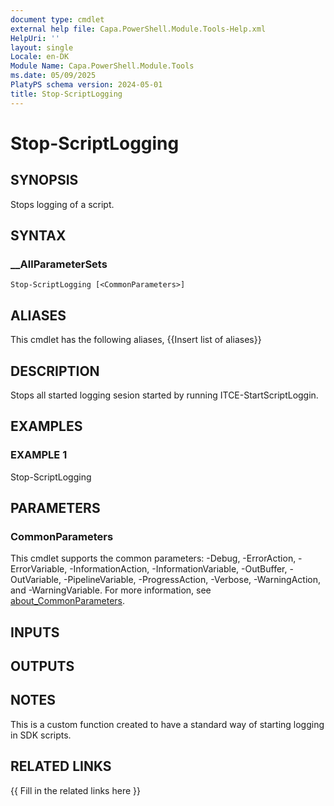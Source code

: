 ```yaml
---
document type: cmdlet
external help file: Capa.PowerShell.Module.Tools-Help.xml
HelpUri: ''
layout: single
Locale: en-DK
Module Name: Capa.PowerShell.Module.Tools
ms.date: 05/09/2025
PlatyPS schema version: 2024-05-01
title: Stop-ScriptLogging
---
```


# Stop-ScriptLogging

## SYNOPSIS

Stops logging of a script.

## SYNTAX

### __AllParameterSets

```
Stop-ScriptLogging [<CommonParameters>]
```

## ALIASES

This cmdlet has the following aliases,
  {{Insert list of aliases}}

## DESCRIPTION

Stops all started logging sesion started by running ITCE-StartScriptLoggin.

## EXAMPLES

### EXAMPLE 1

Stop-ScriptLogging

## PARAMETERS

### CommonParameters

This cmdlet supports the common parameters: -Debug, -ErrorAction, -ErrorVariable,
-InformationAction, -InformationVariable, -OutBuffer, -OutVariable, -PipelineVariable,
-ProgressAction, -Verbose, -WarningAction, and -WarningVariable. For more information, see
[about_CommonParameters](https://go.microsoft.com/fwlink/?LinkID=113216).

## INPUTS

## OUTPUTS

## NOTES

This is a custom function created to have a standard way of starting logging in SDK scripts.


## RELATED LINKS

{{ Fill in the related links here }}

